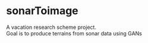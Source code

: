 # sonarToimage
A vacation research scheme project. <br>
Goal is to produce terrains from sonar data using GANs
